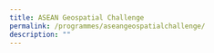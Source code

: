 ```yaml
---
title: ASEAN Geospatial Challenge
permalink: /programmes/aseangeospatialchallenge/
description: ""
---
```

